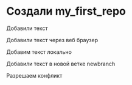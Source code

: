 ﻿# Создали my_first_repo

Добавили текст

Добавили текст через веб браузер

Добавим текст локально 

Добавили текст в новой ветке newbranch

Разрешаем конфликт
